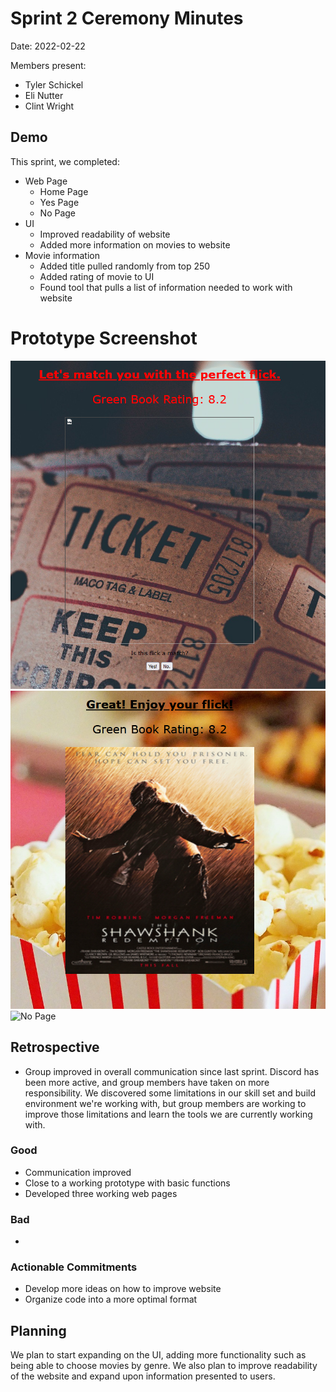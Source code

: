 # Sprint 2 Ceremony Minutes
  
Date: 2022-02-22

Members present:

* Tyler Schickel
* Eli Nutter
* Clint Wright
  
## Demo

This sprint, we completed:

* Web Page
  * Home Page
  * Yes Page
  * No Page
* UI
  * Improved readability of website
  * Added more information on movies to website
* Movie information
  * Added title pulled randomly from top 250
  * Added rating of movie to UI
  * Found tool that pulls a list of information needed to work with website

# Prototype Screenshot

![Homepage](/docs/images/sprint2_1.png?raw=true)
![Yes Page](/docs/images/sprint2_2.png?raw=true)
![No Page](/docs/images/sprint2_3.png?raw=true)

## Retrospective

* Group improved in overall communication since last sprint. Discord has been more active, and group members have taken on more responsibility. We discovered some limitations in our skill set and build environment we're working with, but group members are working to improve those limitations and learn the tools we are currently working with.

### Good

* Communication improved
* Close to a working prototype with basic functions
* Developed three working web pages

### Bad

* 

### Actionable Commitments

* Develop more ideas on how to improve website
* Organize code into a more optimal format

## Planning

We plan to start expanding on the UI, adding more functionality such as being able to choose movies by genre. We also plan to improve readability of the website and expand upon information presented to users.
